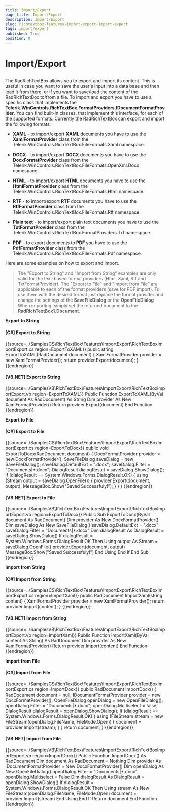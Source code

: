 ```yaml
---
title: Import/Export
page_title: Import/Export
description: Import/Export
slug: richtextbox-features-import-export-import-export
tags: import/export
published: True
position: 0
---
```


# Import/Export



## 

The RadRichTextBox allows you to export and import its content. This is useful in case you want to save the user's input
        	into a data base and then load it from there, or if you want to save/load the content of the RadRichTextBox to/from a file.
        	To import and export you have to use a specific class that implements the __Telerik.WinControls.RichTextBox.FormatProviders.IDocumentFormatProvider__.
        	You can find built-in classes, that implement this interface, for each of the supported formats. Currently the RadRichTextBox 
        	can export and import the following formats:
        

* __XAML__ - to import/export __XAML__ documents you have to use the __XamlFormatProvider__ class from the Telerik.WinControls.RichTextBox.FileFormats.Xaml namespace.
      

* __DOCX__ - to import/export __DOCX__ documents you have to use the __DocxFormatProvider__ class from the Telerik.WinControls.RichTextBox.FileFormats.OpenXml.Docx namespace.
      

* __HTML__ - to import/export __HTML__ documents you have to use the __HtmlFormatProvider__ class from the Telerik.WinControls.RichTextBox.FileFormats.Html namespace.
      

* __RTF__ - to import/export __RTF__ documents you have to use the __RtfFormatProvider__ class from the Telerik.WinControls.RichTextBox.FileFormats.Rtf namespace.
			

* __Plain text__ - to import/export plain text documents you have to use the __TxtFormatProvider__ class from the Telerik.WinControls.RichTextBox.FormatProviders.Txt namespace.
      

* __PDF__ - to export documents to __PDF__ you have to use the __PdfFormatProvider__ class from the Telerik.WinControls.RichTextBox.FileFormats.Pdf namespace.
      

Here are some examples on how to export and import.

>The "Export to String" and "Import from String" examples are only valid for the text-based format providers (Html, Xaml, Rtf and TxtFormatProvider). 
			The "Export to File" and "Import from File" are applicable to each of the format providers (save for PDF import). 
			To use them with the desired format just replace the format provider and change the settings of the __SaveFileDialog__
			or the __OpenFileDialog__ When importing, simply set the returned document to the __RadRichTextBox1.Document__.

      

__Export to String__

#### __[C#] Export to String__

{{source=..\SamplesCS\RichTextBox\Features\ImportExport\RichTextBoxImportExport.cs region=ExportToXAML}}
	        public string ExportToXAML(RadDocument document)
	        {
	            XamlFormatProvider provider = new XamlFormatProvider();
	            return provider.Export(document);
	        }
	{{endregion}}



#### __[VB.NET] Export to String__

{{source=..\SamplesVB\RichTextBox\Features\ImportExport\RichTextBoxImportExport.vb region=ExportToXAML}}
	    Public Function ExportToXAML(ByVal document As RadDocument) As String
	        Dim provider As New XamlFormatProvider()
	        Return provider.Export(document)
	    End Function
	{{endregion}}



__Export to File__

#### __[C#] Export to File__

{{source=..\SamplesCS\RichTextBox\Features\ImportExport\RichTextBoxImportExport.cs region=ExportToDocx}}
	        public void ExportToDocx(RadDocument document)
	        {
	            DocxFormatProvider provider = new DocxFormatProvider();
	            SaveFileDialog saveDialog = new SaveFileDialog();
	            saveDialog.DefaultExt = ".docx";
	            saveDialog.Filter = "Documents|*.docx";
	            DialogResult dialogResult = saveDialog.ShowDialog();
	            if (dialogResult == System.Windows.Forms.DialogResult.OK)
	            {
	                using (Stream output = saveDialog.OpenFile())
	                {
	                    provider.Export(document, output);
	                    MessageBox.Show("Saved Successfuly!");
	                }
	            }
	        }
	{{endregion}}



#### __[VB.NET] Export to File__

{{source=..\SamplesVB\RichTextBox\Features\ImportExport\RichTextBoxImportExport.vb region=ExportToDocx}}
	    Public Sub ExportToDocx(ByVal document As RadDocument)
	        Dim provider As New DocxFormatProvider()
	        Dim saveDialog As New SaveFileDialog()
	        saveDialog.DefaultExt = ".docx"
	        saveDialog.Filter = "Documents|*.docx"
	        Dim dialogResult As DialogResult = saveDialog.ShowDialog()
	        If dialogResult = System.Windows.Forms.DialogResult.OK Then
	            Using output As Stream = saveDialog.OpenFile()
	                provider.Export(document, output)
	                MessageBox.Show("Saved Successfuly!")
	            End Using
	        End If
	    End Sub
	{{endregion}}



__Import from String__

#### __[C#] Import from String__

{{source=..\SamplesCS\RichTextBox\Features\ImportExport\RichTextBoxImportExport.cs region=ImportXaml}}
	        public RadDocument ImportXaml(string content)
	        {
	            XamlFormatProvider provider = new XamlFormatProvider();
	            return provider.Import(content);
	        }
	{{endregion}}



#### __[VB.NET] Import from String__

{{source=..\SamplesVB\RichTextBox\Features\ImportExport\RichTextBoxImportExport.vb region=ImportXaml}}
	    Public Function ImportXaml(ByVal content As String) As RadDocument
	        Dim provider As New XamlFormatProvider()
	        Return provider.Import(content)
	    End Function
	{{endregion}}



__Import from File__

#### __[C#] Import from File__

{{source=..\SamplesCS\RichTextBox\Features\ImportExport\RichTextBoxImportExport.cs region=ImportDocx}}
	        public RadDocument ImportDocx()
	        {
	            RadDocument document = null;
	            IDocumentFormatProvider provider = new DocxFormatProvider();
	            OpenFileDialog openDialog = new OpenFileDialog();
	            openDialog.Filter = "Documents|*.docx";
	            openDialog.Multiselect = false;
	            DialogResult dialogResult = openDialog.ShowDialog();
	            if (dialogResult == System.Windows.Forms.DialogResult.OK)
	            {
	                using (FileStream stream = new FileStream(openDialog.FileName, FileMode.Open))
	                {
	                    document = provider.Import(stream);
	                }
	            }
	            return document;
	        }
	{{endregion}}



#### __[VB.NET] Import from File__

{{source=..\SamplesVB\RichTextBox\Features\ImportExport\RichTextBoxImportExport.vb region=ImportDocx}}
	    Public Function ImportDocx() As RadDocument
	        Dim document As RadDocument = Nothing
	        Dim provider As IDocumentFormatProvider = New DocxFormatProvider()
	        Dim openDialog As New OpenFileDialog()
	        openDialog.Filter = "Documents|*.docx"
	        openDialog.Multiselect = False
	        Dim dialogResult As DialogResult = openDialog.ShowDialog()
	        If dialogResult = System.Windows.Forms.DialogResult.OK Then
	            Using stream As New FileStream(openDialog.FileName, FileMode.Open)
	                document = provider.Import(stream)
	            End Using
	        End If
	        Return document
	    End Function
	{{endregion}}


